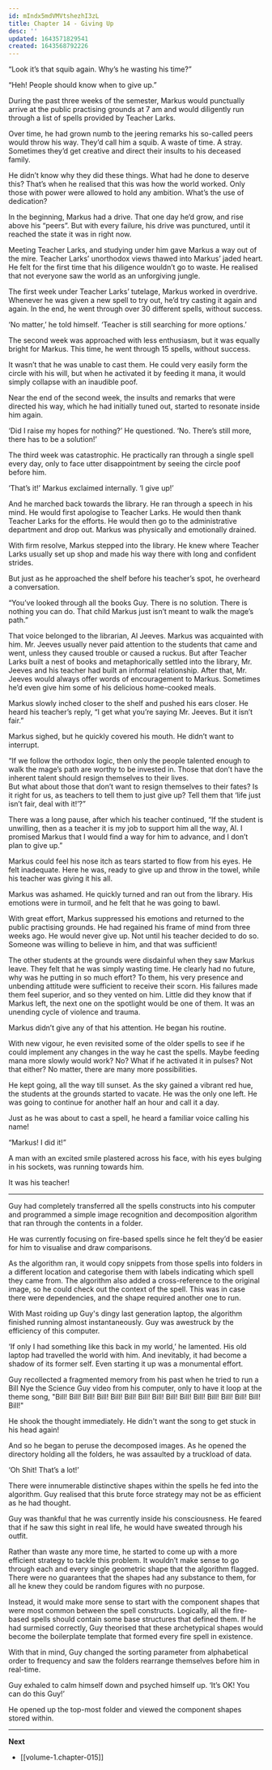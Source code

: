 ```yaml
---
id: mIndx5mdVMVtshezhI3zL
title: Chapter 14 - Giving Up
desc: ''
updated: 1643571829541
created: 1643568792226
---
```


“Look it’s that squib again. Why’s he wasting his time?”

“Heh! People should know when to give up.”

During the past three weeks of the semester, Markus would punctually arrive at the public practising grounds at 7 am and would diligently run through a list of spells provided by Teacher Larks.

Over time, he had grown numb to the jeering remarks his so-called peers would throw his way. They’d call him a squib. A waste of time. A stray. Sometimes they’d get creative and direct their insults to his deceased family.

He didn’t know why they did these things. What had he done to deserve this? That’s when he realised that this was how the world worked. Only those with power were allowed to hold any ambition. What’s the use of dedication?

In the beginning, Markus had a drive. That one day he’d grow, and rise above his “peers”. But with every failure, his drive was punctured, until it reached the state it was in right now.

Meeting Teacher Larks, and studying under him gave Markus a way out of the mire. Teacher Larks’ unorthodox views thawed into Markus’ jaded heart. He felt for the first time that his diligence wouldn’t go to waste. He realised that not everyone saw the world as an unforgiving jungle.

The first week under Teacher Larks’ tutelage, Markus worked in overdrive. Whenever he was given a new spell to try out, he’d try casting it again and again. In the end, he went through over 30 different spells, without success.

‘No matter,’ he told himself. ‘Teacher is still searching for more options.’

The second week was approached with less enthusiasm, but it was equally bright for Markus. This time, he went through 15 spells, without success.

It wasn’t that he was unable to cast them. He could very easily form the circle with his will, but when he activated it by feeding it mana, it would simply collapse with an inaudible poof.

Near the end of the second week, the insults and remarks that were directed his way, which he had initially tuned out, started to resonate inside him again.

‘Did I raise my hopes for nothing?’ He questioned. ‘No. There’s still more, there has to be a solution!’

The third week was catastrophic. He practically ran through a single spell every day, only to face utter disappointment by seeing the circle poof before him.

‘That’s it!’ Markus exclaimed internally. ‘I give up!’

And he marched back towards the library. He ran through a speech in his mind. He would first apologise to Teacher Larks. He would then thank Teacher Larks for the efforts. He would then go to the administrative department and drop out. Markus was physically and emotionally drained.

With firm resolve, Markus stepped into the library. He knew where Teacher Larks usually set up shop and made his way there with long and confident strides.

But just as he approached the shelf before his teacher’s spot, he overheard a conversation.

“You’ve looked through all the books Guy. There is no solution. There is nothing you can do. That child Markus just isn’t meant to walk the mage’s path.”

That voice belonged to the librarian, Al Jeeves. Markus was acquainted with him. Mr. Jeeves usually never paid attention to the students that came and went, unless they caused trouble or caused a ruckus. But after Teacher Larks built a nest of books and metaphorically settled into the library, Mr. Jeeves and his teacher had built an informal relationship. After that, Mr. Jeeves would always offer words of encouragement to Markus. Sometimes he’d even give him some of his delicious home-cooked meals.

Markus slowly inched closer to the shelf and pushed his ears closer. He heard his teacher’s reply, “I get what you’re saying Mr. Jeeves. But it isn’t fair.”

Markus sighed, but he quickly covered his mouth. He didn’t want to interrupt.

“If we follow the orthodox logic, then only the people talented enough to walk the mage’s path are worthy to be invested in. Those that don’t have the inherent talent should resign themselves to their lives.  
But what about those that don’t want to resign themselves to their fates? Is it right for us, as teachers to tell them to just give up? Tell them that ‘life just isn’t fair, deal with it!’?”

There was a long pause, after which his teacher continued, “If the student is unwilling, then as a teacher it is my job to support him all the way, Al. I promised Markus that I would find a way for him to advance, and I don’t plan to give up.”

Markus could feel his nose itch as tears started to flow from his eyes. He felt inadequate. Here he was, ready to give up and throw in the towel, while his teacher was giving it his all.

Markus was ashamed. He quickly turned and ran out from the library. His emotions were in turmoil, and he felt that he was going to bawl.

With great effort, Markus suppressed his emotions and returned to the public practising grounds. He had regained his frame of mind from three weeks ago. He would never give up. Not until his teacher decided to do so. Someone was willing to believe in him, and that was sufficient!

The other students at the grounds were disdainful when they saw Markus leave. They felt that he was simply wasting time. He clearly had no future, why was he putting in so much effort? To them, his very presence and unbending attitude were sufficient to receive their scorn. His failures made them feel superior, and so they vented on him. Little did they know that if Markus left, the next one on the spotlight would be one of them. It was an unending cycle of violence and trauma.

Markus didn’t give any of that his attention. He began his routine.

With new vigour, he even revisited some of the older spells to see if he could implement any changes in the way he cast the spells. Maybe feeding mana more slowly would work? No? What if he activated it in pulses? Not that either? No matter, there are many more possibilities.

He kept going, all the way till sunset. As the sky gained a vibrant red hue, the students at the grounds started to vacate. He was the only one left. He was going to continue for another half an hour and call it a day.

Just as he was about to cast a spell, he heard a familiar voice calling his name!

“Markus! I did it!”

A man with an excited smile plastered across his face, with his eyes bulging in his sockets, was running towards him.

It was his teacher!

____

Guy had completely transferred all the spells constructs into his computer and programmed a simple image recognition and decomposition algorithm that ran through the contents in a folder.

He was currently focusing on fire-based spells since he felt they’d be easier for him to visualise and draw comparisons.

As the algorithm ran, it would copy snippets from those spells into folders in a different location and categorise them with labels indicating which spell they came from. The algorithm also added a cross-reference to the original image, so he could check out the context of the spell. This was in case there were dependencies, and the shape required another one to run.

With Mast roiding up Guy's dingy last generation laptop, the algorithm finished running almost instantaneously. Guy was awestruck by the efficiency of this computer.

‘If only I had something like this back in my world,’ he lamented. His old laptop had travelled the world with him. And inevitably, it had become a shadow of its former self. Even starting it up was a monumental effort.

Guy recollected a fragmented memory from his past when he tried to run a Bill Nye the Science Guy video from his computer, only to have it loop at the theme song, "Bill! Bill! Bill! Bill! Bill! Bill! Bill! Bill! Bill! Bill! Bill! Bill! Bill! Bill! Bill! Bill!"

He shook the thought immediately. He didn't want the song to get stuck in his head again!

And so he began to peruse the decomposed images. As he opened the directory holding all the folders, he was assaulted by a truckload of data.

‘Oh Shit! That’s a lot!’

There were innumerable distinctive shapes within the spells he fed into the algorithm. Guy realised that this brute force strategy may not be as efficient as he had thought.

Guy was thankful that he was currently inside his consciousness. He feared that if he saw this sight in real life, he would have sweated through his outfit.

Rather than waste any more time, he started to come up with a more efficient strategy to tackle this problem. It wouldn’t make sense to go through each and every single geometric shape that the algorithm flagged. There were no guarantees that the shapes had any substance to them, for all he knew they could be random figures with no purpose.

Instead, it would make more sense to start with the component shapes that were most common between the spell constructs. Logically, all the fire-based spells should contain some base structures that defined them. If he had surmised correctly, Guy theorised that these archetypical shapes would become the boilerplate template that formed every fire spell in existence.

With that in mind, Guy changed the sorting parameter from alphabetical order to frequency and saw the folders rearrange themselves before him in real-time.

Guy exhaled to calm himself down and psyched himself up. ‘It’s OK! You can do this Guy!’

He opened up the top-most folder and viewed the component shapes stored within.

____

**Next**
* [[volume-1.chapter-015]]

